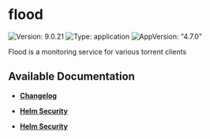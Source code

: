 # flood

![Version: 9.0.21](https://img.shields.io/badge/Version-9.0.21-informational?style=flat-square) ![Type: application](https://img.shields.io/badge/Type-application-informational?style=flat-square) ![AppVersion: "4.7.0"](https://img.shields.io/badge/AppVersion-"4.7.0"-informational?style=flat-square)

Flood is a monitoring service for various torrent clients

## Available Documentation

- [**Changelog**](CHANGELOG)

- [**Helm Security**](container-security)

- [**Helm Security**](helm-security)

